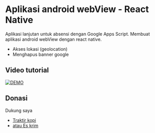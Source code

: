 # Aplikasi android webView - React Native

Aplikasi lanjutan untuk absensi dengan Google Apps Script.
Membuat aplikasi android webView dengan react native.
- Akses lokasi (geolocation)
- Menghapus banner google

## Video tutorial
[![DEMO](http://img.youtube.com/vi/jl2anXE-ixY/0.jpg)](https://youtu.be/jl2anXE-ixY)

## Donasi  
Dukung saya 
- [Traktir kopi](https://sociabuzz.com/)
- [atau Es krim](https://trakteer.id/) 
